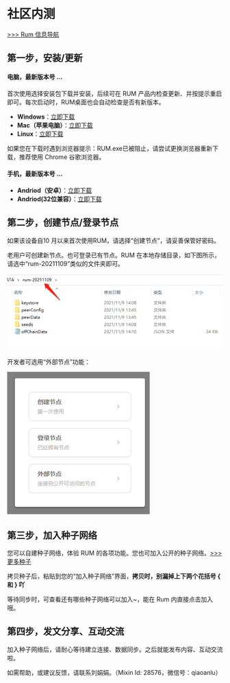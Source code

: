 # 社区内测

[>>> Rum 信息导航](rum-app/about.md)

## 第一步，安装/更新

#### 电脑，最新版本号 <span id="rum-app-version">...</span>

首次使用选择安装包下载并安装，后续可在 RUM 产品内检查更新、并按提示重启即可。每次启动时，RUM桌面也会自动检查是否有新版本。

- **Windows**：<a id="rum-app-win-link" href="" download>立即下载</a>
- **Mac（苹果电脑）**：<a id="rum-app-mac-link" href="" download>立即下载</a>
- **Linux**：<a id="rum-app-linux-link" href="" download>立即下载</a>

如果您在下载时遇到浏览器提示：RUM.exe已被阻止，请尝试更换浏览器重新下载，推荐使用 Chrome 谷歌浏览器。

#### 手机，最新版本号 <span id="rum-android-version">...</span>

- **Andriod（安卓）**：<a id="rum-android-link" href="" download>立即下载</a>
- **Andriod(32位兼容）**：<a id="rum-android-32bit-link" href="" download>立即下载</a>


## 第二步，创建节点/登录节点

如果该设备自10 月以来首次使用RUM，请选择“创建节点”，请妥善保管好密码。

老用户可创建新节点。也可登录已有节点。RUM 在本地存储目录，如下图所示，请选中“rum-20211109”类似的文件夹即可。

![](./images/rumdata.png)

开发者可选用“外部节点”功能：

![](./images/2x-1.png)


## 第三步，加入种子网络

您可以自建种子网络，体验 RUM 的各项功能。您也可加入公开的种子网络。[>>>更多种子](rum-app/README.md)

拷贝种子后，粘贴到您的“加入种子网络”界面，**拷贝时，别漏掉上下两个花括号 { 和 } 吖**

等待同步时，可查看还有哪些种子网络可以加入~，能在 Rum 内直接点击加入哦。

## 第四步，发文分享、互动交流

加入种子网络后，请耐心等待建立连接、数据同步。之后就能发布内容、互动交流啦。

如需帮助，或建议反馈，请联系刘娟娟。（Mixin Id: 28576，微信号：qiaoanlu）

<script>
  (() => {
    const state = {
      rumAppVersionRaw: '',
      rumAndroidVersion: '',
      rumAndroidLink: '',
      get rumAppVersion() {
        return `v${this.rumAppVersionRaw}`;
      },
      get rumAppWinLink() {
        return `https://static-assets.xue.cn/rum-testing/RUM-${this.rumAppVersionRaw}.exe`;
      },
      get rumAppLinuxLink() {
        return `https://static-assets.xue.cn/rum-testing/RUM-${this.rumAppVersionRaw}.linux.zip`;
      },
      get rumAppMacLink() {
        return `https://static-assets.xue.cn/rum-testing/RUM-${this.rumAppVersionRaw}.dmg`;
      },
    };

    const getRumAppVersion = async () => {
      if (state.rumAppVersionRaw) { return; }
      try {
        const fetchResponse = await fetch('https://static-assets.pek3b.qingstor.com/rum-testing/latest.yml');
        const metaText = await fetchResponse.text();
        const versionMatch = metaText.match(/^version: (\d+\.\d+\.\d+)\n/)
        const version = versionMatch[1];
        state.rumAppVersionRaw = version;
      } catch (e) {}
    };

    const getRumAndroidVersion = async () => {
      if (state.rumAndroidVersion) { return; }
      try {
        const fetchResponse = await fetch('https://xue.cn/hub/api/app_managements?platform=android&channel=rum');
        const data = await fetchResponse.json();
        state.rumAndroidLink = data.file;
        state.rumAndroidVersion = `v${data.version_name}`;
      } catch (e) {}
    };

    const getVersion = async () => {
      await Promise.all([
        getRumAppVersion(),
        getRumAndroidVersion(),
      ]);
      const q = s => document.querySelector(s);
      q('#rum-app-version').textContent = state.rumAppVersionRaw;
      q('#rum-app-win-link').href = state.rumAppWinLink;
      q('#rum-app-linux-link').href = state.rumAppLinuxLink;
      q('#rum-app-mac-link').href = state.rumAppMacLink;
      q('#rum-android-version').textContent = state.rumAndroidVersion;
      q('#rum-android-link').href = state.rumAndroidLink;
      q('#rum-android-32bit-link').href = state.rumAndroidLink.replace(/\.apk$/, '_armeabi.apk');
    };
    
    getVersion();
  })();
</script>